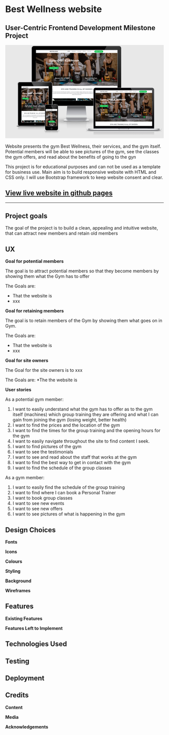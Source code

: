# Best Wellness website

## User-Centric Frontend Development Milestone Project

![Mockup](assets/images/mockup.png)

Website presents the gym Best Wellness, their services, and the gym itself.
Potential members will be able to see pictures of the gym, see the classes the gym offers, and read about the benefits of going to the gyn

This project is for educational purposes and can not be used as a template for business use.
Main aim is to build responsive website with HTML and CSS only. I will use Bootstrap framework to keep website consent and clear.

## [View live website in github pages](https://mrmorkeberg.github.io/BestWelness/)
---

## Project goals
The goal of the project is to build a clean, appealing and intuitive website, that can attract new members and retain old members
## UX
**Goal for potential members**

The goal is to attract potential members so that they become members by showing them what the Gym has to offer

The Goals are:
* That the website is 
* xxx

**Goal for retaining members**

The goal is to retain members of the Gym by showing them what goes on in Gym. 

The Goals are:
* That the website is 
* xxx 

**Goal for site owners**

The Goal for the site owners is to xxx

The Goals are:
*The the website is 

**User stories**

As a potential gym member:
1. I want to easily understand what the gym has to offer as to the gym itself (machines) which group training they are offering and what I can gain from joining the gym (losing weight, better health)
2. I want to find the prices and the location of the gym
3. I want to find the times for the group training and the opening hours for the gym
4. I want to easily navigate throughout the site to find content I seek.
5. I want to find pictures of the gym
6. I want to see the testimonials
7. I want to see and read about the staff that works at the gym
8. I want to find the best way to get in contact with the gym
9. I want to find the schedule of the group classes

As a gym member:
1. I want to easily find the schedule of the group training
2. I want to find where I can book a Personal Trainer
3. I want to book group classes
4. I want to see new events
5. I want to see new offers
6. I want to see pictures of what is happening in the gym

## Design Choices

**Fonts**

**Icons**

**Colours**

**Styling**

**Background**

**Wireframes**

## Features

**Existing Features**

**Features Left to Implement**

## Technologies Used

## Testing

## Deployment

## Credits

**Content**

**Media**

**Acknowledgements**


